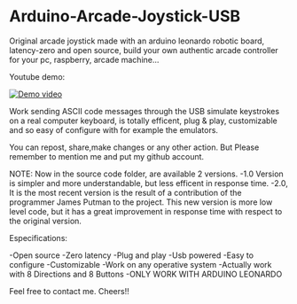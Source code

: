 # Arduino-Arcade-Joystick-USB
Original arcade joystick made with an arduino leonardo robotic board,  
latency-zero and open source, build your own authentic arcade controller for your pc,
raspberry, arcade machine...

Youtube demo:

[![Demo video](http://img.youtube.com/vi/GIniEu1-8ZU/0.jpg)](http://www.youtube.com/watch?v=GIniEu1-8ZU)

Work sending ASCII code messages through the USB simulate keystrokes on a real computer keyboard,
is totally efficent, plug & play,  customizable and so easy of configure with for example the emulators.

You can repost, share,make changes or any other action.
But Please remember to mention me and put my github account.

NOTE: Now in the source code folder, are available 2 versions.
-1.0 Version is simpler and more understandable, but less efficent in response time.
-2.0, It is the most recent version is the result of a contribution of the programmer James Putman to the project.
This new version is more low level code, but it has a great improvement in response time with respect to the original version.

Especifications:

-Open source
-Zero latency
-Plug and play
-Usb powered
-Easy to configure
-Customizable
-Work on any operative system
-Actually work with 8 Directions and 8 Buttons
-ONLY WORK WITH ARDUINO LEONARDO

Feel free to contact me.
Cheers!!
